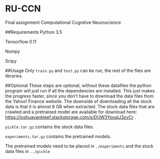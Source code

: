# RU-CCN
Final assignment Computational Cognitive Neuroscience

##Requirements
Python 3.5

Tensorflow 0.11

Numpy

Scipy

##Usage
Only `train.py` and `test.py` can be run, the rest of the files are libraries.

##Optional
These steps are optional, without these datafiles the python program will just run if all the dependencies are installed. This just makes the progress faster, since you don't  have to download the data files from the Yahoo! Finance website. The downside of downloading all the stock data is that it is almost 8 GB when extracted.
The stock data files that are crawled and a pretrained model are available for download here: https://joshuavankleef.stackstorage.com/s/DUW3YooaIJ3zvCr .

`pickle.tar.gz` contains the stock data files. 

`experiments.tar.gz` contains the pretrained models.

The pretrained models need to be placed in `./experiments` and the stock data files in `../pickle`


